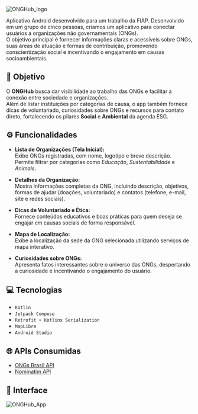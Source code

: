 ![ONGHub_logo](https://github.com/user-attachments/assets/f8dac57b-b581-4ed4-b8e1-e78f0760df50)

Aplicativo Android desenvolvido para um trabalho da FIAP. Desenvolvido em um grupo de cinco pessoas, criamos um aplicativo para conectar usuários a organizações não governamentais (ONGs).  
O objetivo principal é fornecer informações claras e acessíveis sobre ONGs, suas áreas de atuação e formas de contribuição, promovendo conscientização social e incentivando o engajamento em causas socioambientais.  

## 🎯 Objetivo  
O **ONGHub** busca dar visibilidade ao trabalho das ONGs e facilitar a conexão entre sociedade e organizações.  
Além de listar instituições por categorias de causa, o app também fornece dicas de voluntariado, curiosidades sobre ONGs e recursos para contato direto, fortalecendo os pilares **Social** e **Ambiental** da agenda ESG.  

## ⚙️ Funcionalidades  

- **Lista de Organizações (Tela Inicial):**  
  Exibe ONGs registradas, com nome, logotipo e breve descrição.  
  Permite filtrar por categorias como *Educação*, *Sustentabilidade* e *Animais*.  

- **Detalhes da Organização:**  
  Mostra informações completas da ONG, incluindo descrição, objetivos, formas de ajudar (doações, voluntariado) e contatos (telefone, e-mail, site e redes sociais).  

- **Dicas de Voluntariado e Ética:**  
  Fornece conteúdos educativos e boas práticas para quem deseja se engajar em causas sociais de forma responsável.  

- **Mapa de Localização:**  
  Exibe a localização da sede da ONG selecionada utilizando serviços de mapa interativo.  

- **Curiosidades sobre ONGs:**  
  Apresenta fatos interessantes sobre o universo das ONGs, despertando a curiosidade e incentivando o engajamento do usuário.  

## 💻 Tecnologias 

- `Kotlin`  
- `Jetpack Compose`  
- `Retrofit + Kotlinx Serialization`    
- `MapLibre`
- `Android Studio`  

## 🌐 APIs Consumidas  

- [ONGs Brasil API](https://ongs-brasil.org/)  
- [Nominatim API](https://nominatim.org/)

## 📱 Interface

![ONGHub_App](https://github.com/user-attachments/assets/e31581d5-847c-4b31-9bc6-e40dd2c46a0f)
